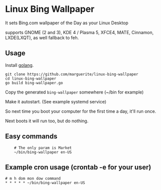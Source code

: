 # Linux Bing Wallpaper

It sets Bing.com wallpaper of the Day as your Linux Desktop

supports GNOME (2 and 3), KDE 4 / Plasma 5, XFCE4, MATE, Cinnamon, LXDE(LXQT), as well fallback to feh.

## Usage

Install [golang](https://golang.org).

    git clone https://github.com/marguerite/linux-bing-wallpaper
    cd linux-bing-wallpaper
    go build bing-wallpaper.go

Copy the generated `bing-wallpaper` somewhere (~/bin for example)

Make it autostart. (See example systemd service)

So next time you boot your computer for the first time a day, it'll run once.

Next boots it will run too, but do nothing.

## Easy commands

        # The only param is Market
        ~/bin/bing-wallpaper en-US

## Example cron usage (crontab -e for your user)
```
# m h dom mon dow command
* * * * * ~/bin/bing-wallpaper en-US
```
